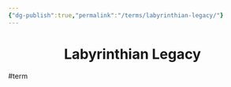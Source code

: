 ```yaml
---
{"dg-publish":true,"permalink":"/terms/labyrinthian-legacy/"}
---
```


<center><h1>Labyrinthian Legacy</h1></center>
















#term 